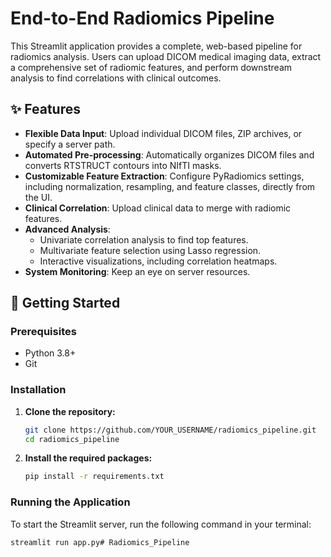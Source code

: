 # End-to-End Radiomics Pipeline

This Streamlit application provides a complete, web-based pipeline for radiomics analysis. Users can upload DICOM medical imaging data, extract a comprehensive set of radiomic features, and perform downstream analysis to find correlations with clinical outcomes.

## ✨ Features

- **Flexible Data Input**: Upload individual DICOM files, ZIP archives, or specify a server path.
- **Automated Pre-processing**: Automatically organizes DICOM files and converts RTSTRUCT contours into NIfTI masks.
- **Customizable Feature Extraction**: Configure PyRadiomics settings, including normalization, resampling, and feature classes, directly from the UI.
- **Clinical Correlation**: Upload clinical data to merge with radiomic features.
- **Advanced Analysis**:
  - Univariate correlation analysis to find top features.
  - Multivariate feature selection using Lasso regression.
  - Interactive visualizations, including correlation heatmaps.
- **System Monitoring**: Keep an eye on server resources.

## 🚀 Getting Started

### Prerequisites

- Python 3.8+
- Git

### Installation

1.  **Clone the repository:**
    ```bash
    git clone https://github.com/YOUR_USERNAME/radiomics_pipeline.git
    cd radiomics_pipeline
    ```

2.  **Install the required packages:**
    ```bash
    pip install -r requirements.txt
    ```

### Running the Application

To start the Streamlit server, run the following command in your terminal:

```bash
streamlit run app.py# Radiomics_Pipeline
